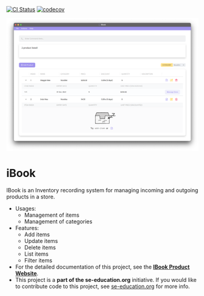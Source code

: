 [![CI Status](https://github.com/AY2122S2-CS2103T-T09-4/tp/workflows/Java%20CI/badge.svg)](https://github.com/AY2122S2-CS2103T-T09-4/tp/actions)
[![codecov](https://codecov.io/gh/AY2122S2-CS2103T-T09-4/tp/branch/master/graph/badge.svg)](https://codecov.io/gh/AY2122S2-CS2103T-T09-4/tp)

![Ui](docs/images/Ui.png)

# iBook

IBook is an Inventory recording system for managing incoming and outgoing products in a store.
* Usages:
  * Management of items
  * Management of categories
* Features:
  * Add items
  * Update items
  * Delete items
  * List items
  * Filter items
* For the detailed documentation of this project, see the **[IBook Product Website](https://ay2122s2-cs2103t-t09-4.github.io/tp/)**.
* This project is a **part of the se-education.org** initiative. If you would like to contribute code to this project, see [se-education.org](https://se-education.org#https://se-education.org/#contributing) for more info.
